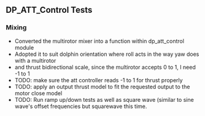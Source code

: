 ## DP_ATT_Control Tests

### Mixing

- Converted the multirotor mixer into a function within dp_att_control module
- Adopted it to suit dolphin orientation where roll acts in the way yaw does with a multirotor 
- and thrust bidirectional scale, since the multirotor accepts 0 to 1, I need -1 to 1
- TODO: make sure the att controller reads -1 to 1 for thrust properly
- TODO: apply an output thrust model to fit the requested output to the motor close model
- TODO: Run ramp up/down tests as well as square wave (similar to sine wave's offset frequencies but squarewave this time. 